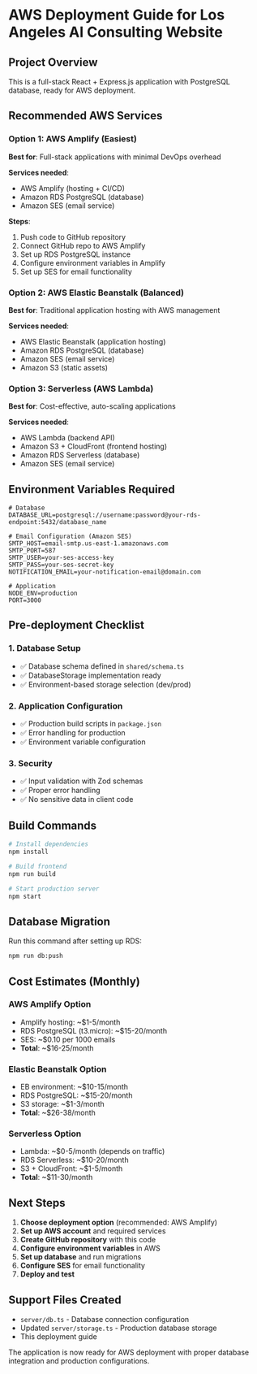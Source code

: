 # AWS Deployment Guide for Los Angeles AI Consulting Website

## Project Overview
This is a full-stack React + Express.js application with PostgreSQL database, ready for AWS deployment.

## Recommended AWS Services

### Option 1: AWS Amplify (Easiest)
**Best for**: Full-stack applications with minimal DevOps overhead

**Services needed**:
- AWS Amplify (hosting + CI/CD)
- Amazon RDS PostgreSQL (database)
- Amazon SES (email service)

**Steps**:
1. Push code to GitHub repository
2. Connect GitHub repo to AWS Amplify
3. Set up RDS PostgreSQL instance
4. Configure environment variables in Amplify
5. Set up SES for email functionality

### Option 2: AWS Elastic Beanstalk (Balanced)
**Best for**: Traditional application hosting with AWS management

**Services needed**:
- AWS Elastic Beanstalk (application hosting)
- Amazon RDS PostgreSQL (database)
- Amazon SES (email service)
- Amazon S3 (static assets)

### Option 3: Serverless (AWS Lambda)
**Best for**: Cost-effective, auto-scaling applications

**Services needed**:
- AWS Lambda (backend API)
- Amazon S3 + CloudFront (frontend hosting)
- Amazon RDS Serverless (database)
- Amazon SES (email service)

## Environment Variables Required

```env
# Database
DATABASE_URL=postgresql://username:password@your-rds-endpoint:5432/database_name

# Email Configuration (Amazon SES)
SMTP_HOST=email-smtp.us-east-1.amazonaws.com
SMTP_PORT=587
SMTP_USER=your-ses-access-key
SMTP_PASS=your-ses-secret-key
NOTIFICATION_EMAIL=your-notification-email@domain.com

# Application
NODE_ENV=production
PORT=3000
```

## Pre-deployment Checklist

### 1. Database Setup
- ✅ Database schema defined in `shared/schema.ts`
- ✅ DatabaseStorage implementation ready
- ✅ Environment-based storage selection (dev/prod)

### 2. Application Configuration
- ✅ Production build scripts in `package.json`
- ✅ Error handling for production
- ✅ Environment variable configuration

### 3. Security
- ✅ Input validation with Zod schemas
- ✅ Proper error handling
- ✅ No sensitive data in client code

## Build Commands

```bash
# Install dependencies
npm install

# Build frontend
npm run build

# Start production server
npm start
```

## Database Migration
Run this command after setting up RDS:
```bash
npm run db:push
```

## Cost Estimates (Monthly)

### AWS Amplify Option
- Amplify hosting: ~$1-5/month
- RDS PostgreSQL (t3.micro): ~$15-20/month
- SES: ~$0.10 per 1000 emails
- **Total**: ~$16-25/month

### Elastic Beanstalk Option
- EB environment: ~$10-15/month
- RDS PostgreSQL: ~$15-20/month
- S3 storage: ~$1-3/month
- **Total**: ~$26-38/month

### Serverless Option
- Lambda: ~$0-5/month (depends on traffic)
- RDS Serverless: ~$10-20/month
- S3 + CloudFront: ~$1-5/month
- **Total**: ~$11-30/month

## Next Steps

1. **Choose deployment option** (recommended: AWS Amplify)
2. **Set up AWS account** and required services
3. **Create GitHub repository** with this code
4. **Configure environment variables** in AWS
5. **Set up database** and run migrations
6. **Configure SES** for email functionality
7. **Deploy and test**

## Support Files Created
- `server/db.ts` - Database connection configuration
- Updated `server/storage.ts` - Production database storage
- This deployment guide

The application is now ready for AWS deployment with proper database integration and production configurations.